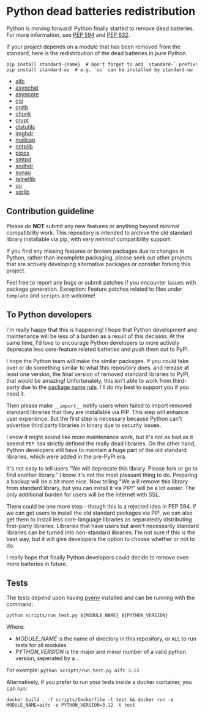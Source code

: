 # Python dead batteries redistribution

Python is moving forward! Python finally started to remove dead batteries.
For more information, see [PEP 594](https://peps.python.org/pep-0594/) and [PEP 632](https://peps.python.org/pep-0632/).

If your project depends on a module that has been removed from the standard,
here is the redistribution of the dead batteries in pure Python.

```shell
pip install standard-{name}  # Don't forget to add `standard-` prefix!
pip install standard-uu  # e.g. `uu` can be installed by standard-uu
```

- [aifc](https://pypi.org/project/standard-aifc/)
- [asynchat](https://pypi.org/project/standard-asynchat/)
- [asyncore](https://pypi.org/project/standard-asyncore/)
- [cgi](https://pypi.org/project/standard-cgi/)
- [cgitb](https://pypi.org/project/standard-cgitb/)
- [chunk](https://pypi.org/project/standard-chunk/)
- [crypt](https://pypi.org/project/standard-crypt/)
- [distutils](https://pypi.org/project/standard-distutils/)
- [imghdr](https://pypi.org/project/standard-imghdr/)
- [mailcap](https://pypi.org/project/standard-mailcap/)
- [nntplib](https://pypi.org/project/standard-nntplib/)
- [pipes](https://pypi.org/project/standard-pipes/)
- [smtpd](https://pypi.org/project/standard-smtpd/)
- [sndhdr](https://pypi.org/project/standard-sndhdr/)
- [sunau](https://pypi.org/project/standard-sunau/)
- [telnetlib](https://pypi.org/project/standard-telnetlib/)
- [uu](https://pypi.org/project/standard-uu/)
- [xdrlib](https://pypi.org/project/standard-xdrlib/)


## Contribution guideline

Please do **NOT** submit any new features or anything beyond minimal compatibility work.
This repository is intended to archive the old standard library installable via pip, with *very minimal* compatibility support.

If you find any missing features or broken packages due to changes in Python, rather than incomplete packaging,
please seek out other projects that are actively developing alternative packages or consider forking this project.

Feel free to report any bugs or submit patches if you encounter issues with package generation.
Exception: Feature patches related to files under `template` and `scripts` are welcome!

## To Python developers

I'm really happy that this is happening! I hope that Python development and maintenance will be less of a burden as a result of this decision. At the same time, I'd love to encourage Python developers to more actively deprecate less core-feature related batteries and push them out to PyPI.

I hope the Python team will make the similar packages. If you could take over or do something similar to what this repository does, and release at least one version, the final version of removed standard libraries to PyPI, that would be amazing! Unfortunately, this isn't able to work from third-party due to the [package name rule](https://pypi.org/help/#project-name). I'll do my best to support you if you need it.

Then please make `__import__` notify users when failed to import removed standard libraries that they are installable via PIP. This step will enhance user experience. But the first step is necessary because Python can't advertise third party libraries in binary due to security issues.

I know it might sound like more maintenance work, but it's not as bad as it seems! `PEP 594` strictly defined the really dead libraries. On the other hand, Python developers still have to maintain a huge part of the old standard libraries, which were added in the pre-PyPI era.

It's not easy to tell users "We will deprecate this library. Please fork or go to find another library."  I know it's not the most pleasant thing to do. Preparing a backup will be a bit more nice. Now telling "We will remove this library from standard library, but you can install it via PIP!" will be a lot easier. The only additional burden for users will be the Internet with SSL.

There could be one more step - though this is a rejected idea in PEP 594. If we can get users to install the old standard packages via PIP, we can also get them to install less core-language libraries as separatedly distributing first-party libraries. Libraries that have users but aren't necessarily standard libraries can be turned into non-standard libraries.
I'm not sure if this is the best way, but it will give developers the option to choose whether or not to do.

I really hope that finally Python developers could decide to remove even more batteries in future.


## Tests

The tests depend upon having [pyenv](https://github.com/pyenv/pyenv) installed and can be running with the command:

`python scripts/run_test.py ${MODULE_NAME} ${PYTHON_VERSION}`

Where:

* _MODULE_NAME_ is the name of directory in this repository, or `ALL` to run tests for all modules
* _PYTHON_VERSION_ is the major and minor number of a valid python version, seperated by a `.`

For example: `python scripts/run_test.py aifc 3.13`


Alternatively, if you prefer to run your tests inside a docker container, you can run:

`docker build . -f scripts/Dockerfile -t test && docker run -e MODULE_NAME=aifc -e PYTHON_VERSION=3.12 -t test`